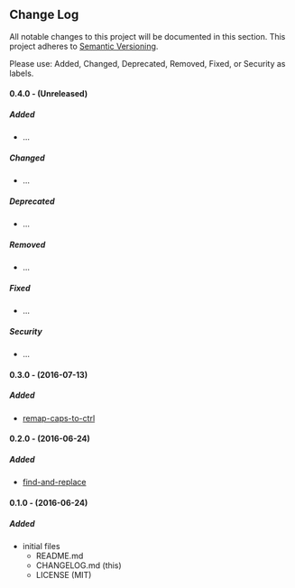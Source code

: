 ## Change Log

All notable changes to this project will be documented in this section. This
project adheres to [Semantic Versioning](http://semver.org/).

Please use: Added, Changed, Deprecated, Removed, Fixed, or Security as labels.
<br>

#### 0.4.0 - (Unreleased)
##### Added
* ...

##### Changed
* ...

##### Deprecated
* ...

##### Removed
* ...

##### Fixed
* ...

##### Security
* ...

#### 0.3.0 - (2016-07-13)
##### Added
* [remap-caps-to-ctrl](bin/remap-caps-to-ctrl)

#### 0.2.0 - (2016-06-24)
##### Added
* [find-and-replace](bin/find-and-replace)

#### 0.1.0 - (2016-06-24)
##### Added
* initial files
  * README.md
  * CHANGELOG.md (this)
  * LICENSE (MIT)

